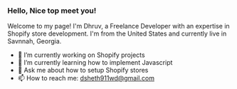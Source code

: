 ### Hello, Nice top meet you!

Welcome to my page! I'm Dhruv, a Freelance Developer with an expertise in Shopify store development. I'm from the United States and currently live in Savnnah, Georgia.

- 🔭 I’m currently working on Shopify projects
- 🌱 I’m currently learning how to implement Javascript
- 💬 Ask me about how to setup Shopify stores
- 📫 How to reach me: dsheth911wd@gmail.com

<!-- Calendly badge widget begin -->
<link href="https://assets.calendly.com/assets/external/widget.css" rel="stylesheet">
<script src="https://assets.calendly.com/assets/external/widget.js" type="text/javascript" async></script>
<script type="text/javascript">window.onload = function() { Calendly.initBadgeWidget({ url: 'https://calendly.com/dsheth911wd/30min?background_color=fffefe&primary_color=ff000f', text: 'Schedule time with me', color: '#ff0000', textColor: '#000000', branding: true }); }</script>
<!-- Calendly badge widget end -->

